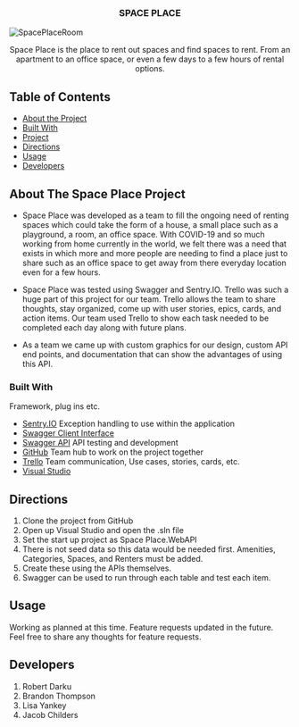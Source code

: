 <!-- PROJECT LOGO -->
<br />
<p align="center">
  <h3 align="center">SPACE PLACE</h3>
<a>
    <img src="./assets.SpaceRoom.png" alt="SpacePlaceRoom">  <!--images here for space place project--->
</a>
    <p align="center">
    Space Place is the place to rent out spaces and find spaces to rent.  From an apartment to an office space, or even a few days to a few hours of rental options.  
    <br />
  </p>
</p>

<!-- TABLE OF CONTENTS -->
## Table of Contents
* [About the Project](#About_The_Space_Place_Project)
* [Built With](#built-with)
* [Project](#Project)
* [Directions](#Directions)
* [Usage](#usage)
* [Developers](#developers)

<!-- ABOUT THE PROJECT -->
## About The Space Place Project
* Space Place was developed as a team to fill the ongoing need of renting spaces which could take the form of a house, a small place such as a playground, a room, an office space.   With COVID-19 and so much working from home currently in the world, we felt there was a need that exists in which more and more people are needing to find a place just to share such as an office space to get away from there everyday location even for a few hours. 

* Space Place was tested using Swagger and Sentry.IO.    Trello was such a huge part of this project for our team.  Trello allows the team to share thoughts, stay organized, come up with user stories, epics, cards, and action items.  Our team used Trello to show each task needed to be completed each day along with future plans.   

* As a team we came up with custom graphics for our design, custom API end points, and documentation that can show the advantages of using this API.  

<!-- BUILT WITH -->
### Built With
Framework, plug ins etc.
* [Sentry.IO](https://sentry.io)      Exception handling to use within the application
* [Swagger Client Interface](https://(baseurl/swagger))  
* [Swagger API](https://swagger.com)  API testing and development
* [GitHub](https://github.com)        Team hub to work on the project together  
* [Trello](https://trello.com)        Team communication, Use cases, stories, cards, etc.
* [Visual Studio](https://visualstudio.com)  

<!-- DIRECTIONS -->
## Directions
1. Clone the project from GitHub
2. Open up Visual Studio and open the .sln file
3. Set the start up project as Space Place.WebAPI
4. There is not seed data so this data would be needed first.  Amenities, Categories, Spaces, and Renters must be added.
5.  Create these using the APIs themselves.
5.  Swagger can be used to run through each table and test each item.

<!-- OPEN ISSUES -->
## Usage
Working as planned at this time.  Feature requests updated in the future.  Feel free to share any thoughts for feature requests.

<!-- DEVELOPERS -->
## Developers
1. Robert Darku
2. Brandon Thompson
3. Lisa Yankey
4. Jacob Childers

